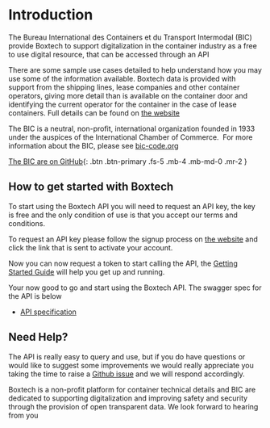 # Introduction

The Bureau International des Containers et du Transport Intermodal (BIC) provide Boxtech to support digitalization in the container industry as a free to use digital resource, that can be accessed through an API

There are some sample use cases detailed to help understand how you may use some of the information available.  Boxtech data is provided with support from the shipping lines, lease companies and other container operators, giving more detail than is available on the container door and identifying the current operator for the container in the case of lease containers.  Full details can be found on [the website](http://www.bic-boxtech.org)

The BIC is a neutral, non-profit, international organization founded in 1933 under the auspices of the International Chamber of Commerce.  For more information about the BIC, please see [bic-code.org](https://www.bic-code.org)

[The BIC are on GitHub](https://github.com/bic-boxtech/){: .btn .btn-primary .fs-5 .mb-4 .mb-md-0 .mr-2 }


## How to get started with Boxtech

To start using the Boxtech API you will need to request an API key, the key is free and the only condition of use is that you accept our terms and conditions.

To request an API key please follow the signup process on [the website](https://www.bic-boxtech.org/sign-up/) and click the link that is sent to activate your account.

Now you can now request a token to start calling the API, the [Getting Started Guide](ManualTests/ManualTests.md) will help you get up and running.

Your now good to go and start using the Boxtech API.  The swagger spec for the API is below
* [API specification](https://bic-boxtech.github.io/BIC-Boxtech-API-documentation/index.html)

## Need Help?

The API is really easy to query and use, but if you do have questions or would like to suggest some improvements we would really appreciate you taking the time to raise a [Github issue](https://github.com/bic-boxtech/BIC-BoxTech-API-Samples/issues/) and we will respond accordingly.

Boxtech is a non-profit platform for container technical details and BIC are dedicated to supporting digitalization and improving safety and security through the provision of open transparent data.  We look forward to hearing from you
